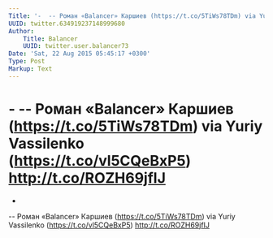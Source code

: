 ```yaml
---
Title: '-  -- Роман «Balancer» Каршиев (https://t.co/5TiWs78TDm) via Yuriy Vassilenko (https://t.co/vl5CQeBxP5) http://t.co/ROZH69jfIJ'
UUID: twitter.634919237148999680
Author:
    Title: Balancer
    UUID: twitter.user.balancer73
Date: 'Sat, 22 Aug 2015 05:45:17 +0300'
Type: Post
Markup: Text
---
```


# -  -- Роман «Balancer» Каршиев (https://t.co/5TiWs78TDm) via Yuriy Vassilenko (https://t.co/vl5CQeBxP5) http://t.co/ROZH69jfIJ

-

--
Роман «Balancer» Каршиев (https://t.co/5TiWs78TDm) via Yuriy
Vassilenko (https://t.co/vl5CQeBxP5) http://t.co/ROZH69jfIJ